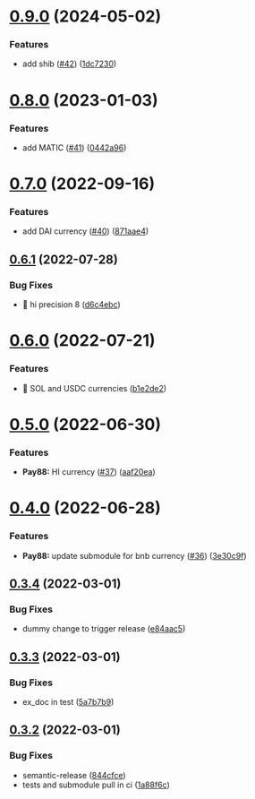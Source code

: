 # [0.9.0](https://github.com/coingaming/money-elixir/compare/v0.8.0...v0.9.0) (2024-05-02)


### Features

* add shib ([#42](https://github.com/coingaming/money-elixir/issues/42)) ([1dc7230](https://github.com/coingaming/money-elixir/commit/1dc7230b57bd9d52c880bd302f42dccbdf7f5518))

# [0.8.0](https://github.com/coingaming/money-elixir/compare/v0.7.0...v0.8.0) (2023-01-03)


### Features

* add MATIC ([#41](https://github.com/coingaming/money-elixir/issues/41)) ([0442a96](https://github.com/coingaming/money-elixir/commit/0442a960bf3dbff1c9d6265958b90bd6dd17a687))

# [0.7.0](https://github.com/coingaming/money-elixir/compare/v0.6.1...v0.7.0) (2022-09-16)


### Features

* add DAI currency ([#40](https://github.com/coingaming/money-elixir/issues/40)) ([871aae4](https://github.com/coingaming/money-elixir/commit/871aae4960a0d38d085cf9d94fc44ed5d86d4f55))

## [0.6.1](https://github.com/coingaming/money-elixir/compare/v0.6.0...v0.6.1) (2022-07-28)


### Bug Fixes

* 🐛 hi precision 8 ([d6c4ebc](https://github.com/coingaming/money-elixir/commit/d6c4ebcbb536eac80eda5f473b9e9d9bac721cd4))

# [0.6.0](https://github.com/coingaming/money-elixir/compare/v0.5.0...v0.6.0) (2022-07-21)


### Features

* 🎸 SOL and USDC currencies ([b1e2de2](https://github.com/coingaming/money-elixir/commit/b1e2de219419fd36b3dd90102ec2a7e07c607496))

# [0.5.0](https://github.com/coingaming/money-elixir/compare/v0.4.0...v0.5.0) (2022-06-30)


### Features

* **Pay88:** HI currency ([#37](https://github.com/coingaming/money-elixir/issues/37)) ([aaf20ea](https://github.com/coingaming/money-elixir/commit/aaf20eafd42edad52a708d46c67efccde21244bf))

# [0.4.0](https://github.com/coingaming/money-elixir/compare/v0.3.4...v0.4.0) (2022-06-28)


### Features

* **Pay88:** update submodule for bnb currency ([#36](https://github.com/coingaming/money-elixir/issues/36)) ([3e30c9f](https://github.com/coingaming/money-elixir/commit/3e30c9f3cf08e0ac18dadc521c1428c2f83ed2d3))

## [0.3.4](https://github.com/coingaming/money-elixir/compare/v0.3.3...v0.3.4) (2022-03-01)


### Bug Fixes

* dummy change to trigger release ([e84aac5](https://github.com/coingaming/money-elixir/commit/e84aac534b8cae6adcad3782a6a7b8c3a6a638e6))

## [0.3.3](https://github.com/coingaming/money-elixir/compare/v0.3.2...v0.3.3) (2022-03-01)


### Bug Fixes

* ex_doc in test ([5a7b7b9](https://github.com/coingaming/money-elixir/commit/5a7b7b9be94628314b3c73f4a3364669eca80fcf))

## [0.3.2](https://github.com/coingaming/money-elixir/compare/v0.3.1...v0.3.2) (2022-03-01)


### Bug Fixes

* semantic-release ([844cfce](https://github.com/coingaming/money-elixir/commit/844cfcef0a6a645cdaf4c0d91456537e0368b69a))
* tests and submodule pull in ci ([1a88f6c](https://github.com/coingaming/money-elixir/commit/1a88f6ca8ce420643e1b3409619cd0ab2b7a631e))

